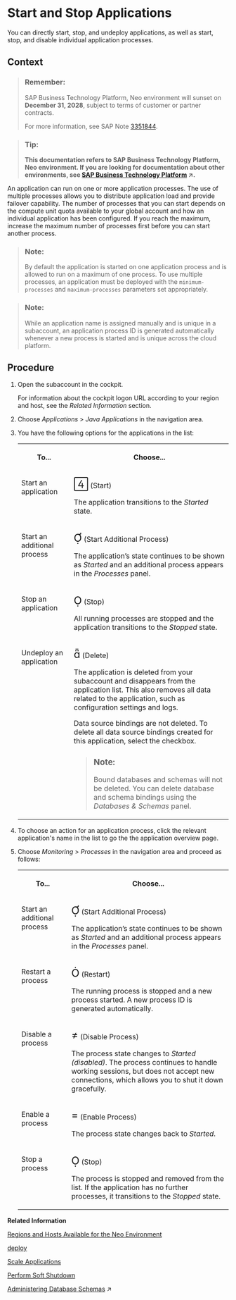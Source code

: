 <!-- loio7612f03c711e1014839a8273b0e91070 -->

<link rel="stylesheet" type="text/css" href="../css/sap-icons.css"/>

# Start and Stop Applications

You can directly start, stop, and undeploy applications, as well as start, stop, and disable individual application processes.



## Context

> ### Remember:  
> SAP Business Technology Platform, Neo environment will sunset on **December 31, 2028**, subject to terms of customer or partner contracts.
> 
> For more information, see SAP Note [3351844](https://me.sap.com/notes/3351844).

> ### Tip:  
> **This documentation refers to SAP Business Technology Platform, Neo environment. If you are looking for documentation about other environments, see [SAP Business Technology Platform](https://help.sap.com/viewer/65de2977205c403bbc107264b8eccf4b/Cloud/en-US/6a2c1ab5a31b4ed9a2ce17a5329e1dd8.html "SAP Business Technology Platform (SAP BTP) is an integrated offering comprised of four technology portfolios: database and data management, application development and integration, analytics, and intelligent technologies. The platform offers users the ability to turn data into business value, compose end-to-end business processes, and build and extend SAP applications quickly.") :arrow_upper_right:.**

An application can run on one or more application processes. The use of multiple processes allows you to distribute application load and provide failover capability. The number of processes that you can start depends on the compute unit quota available to your global account and how an individual application has been configured. If you reach the maximum, increase the maximum number of processes first before you can start another process.

> ### Note:  
> By default the application is started on one application process and is allowed to run on a maximum of one process. To use multiple processes, an application must be deployed with the `minimum-processes` and `maximum-processes` parameters set appropriately.

> ### Note:  
> While an application name is assigned manually and is unique in a subaccount, an application process ID is generated automatically whenever a new process is started and is unique across the cloud platform.



<a name="loio7612f03c711e1014839a8273b0e91070__steps_txs_4v4_zl"/>

## Procedure

1.  Open the subaccount in the cockpit.

    For information about the cockpit logon URL according to your region and host, see the *Related Information* section.

2.  Choose *Applications* \> *Java Applications* in the navigation area.

3.  You have the following options for the applications in the list:


    <table>
    <tr>
    <th valign="top">

    To...
    
    </th>
    <th valign="top">

    Choose...
    
    </th>
    </tr>
    <tr>
    <td valign="top">
    
    Start an application
    
    </td>
    <td valign="top">
    
    <span style="font-size:24px;line-height: 28px;"><span class="SAP-icons"></span></span> \(Start\)

    The application transitions to the *Started* state.
    
    </td>
    </tr>
    <tr>
    <td valign="top">
    
    Start an additional process
    
    </td>
    <td valign="top">
    
    <span style="font-size:24px;line-height: 28px;"><span class="SAP-icons"></span></span> \(Start Additional Process\)

    The application’s state continues to be shown as *Started* and an additional process appears in the *Processes* panel.
    
    </td>
    </tr>
    <tr>
    <td valign="top">
    
    Stop an application
    
    </td>
    <td valign="top">
    
    <span style="font-size:24px;line-height: 28px;"><span class="SAP-icons"></span></span> \(Stop\)

    All running processes are stopped and the application transitions to the *Stopped* state.
    
    </td>
    </tr>
    <tr>
    <td valign="top">
    
    Undeploy an application
    
    </td>
    <td valign="top">
    
    <span style="font-size:24px;line-height: 28px;"><span class="SAP-icons"></span></span> \(Delete\)

    The application is deleted from your subaccount and disappears from the application list. This also removes all data related to the application, such as configuration settings and logs.

    Data source bindings are not deleted. To delete all data source bindings created for this application, select the checkbox.

    > ### Note:  
    > Bound databases and schemas will not be deleted. You can delete database and schema bindings using the *Databases & Schemas* panel.


    
    </td>
    </tr>
    </table>
    
4.  To choose an action for an application process, click the relevant application's name in the list to go the the application overview page.

5.  Choose *Monitoring* \> *Processes* in the navigation area and proceed as follows:


    <table>
    <tr>
    <th valign="top">

    To...
    
    </th>
    <th valign="top">

    Choose...
    
    </th>
    </tr>
    <tr>
    <td valign="top">
    
    Start an additional process
    
    </td>
    <td valign="top">
    
    <span style="font-size:24px;line-height: 28px;"><span class="SAP-icons"></span></span> \(Start Additional Process\)

    The application’s state continues to be shown as *Started* and an additional process appears in the *Processes* panel.
    
    </td>
    </tr>
    <tr>
    <td valign="top">
    
    Restart a process
    
    </td>
    <td valign="top">
    
    <span style="font-size:24px;line-height: 28px;"><span class="SAP-icons"></span></span> \(Restart\)

    The running process is stopped and a new process started. A new process ID is generated automatically.
    
    </td>
    </tr>
    <tr>
    <td valign="top">
    
    Disable a process
    
    </td>
    <td valign="top">
    
    <span style="font-size:24px;line-height: 28px;"><span class="SAP-icons"></span></span> \(Disable Process\)

    The process state changes to *Started \(disabled\)*. The process continues to handle working sessions, but does not accept new connections, which allows you to shut it down gracefully.
    
    </td>
    </tr>
    <tr>
    <td valign="top">
    
    Enable a process
    
    </td>
    <td valign="top">
    
    <span style="font-size:24px;line-height: 28px;"><span class="SAP-icons"></span></span> \(Enable Process\)

    The process state changes back to *Started*.
    
    </td>
    </tr>
    <tr>
    <td valign="top">
    
    Stop a process
    
    </td>
    <td valign="top">
    
    <span style="font-size:24px;line-height: 28px;"><span class="SAP-icons"></span></span> \(Stop\)

    The process is stopped and removed from the list. If the application has no further processes, it transitions to the *Stopped* state.
    
    </td>
    </tr>
    </table>
    

**Related Information**  


[Regions and Hosts Available for the Neo Environment](../10-concepts-neo/regions-and-hosts-available-for-the-neo-environment-d722f7c.md "Each region represents a geographical location (for example, Europe, US East) where applications, data, or services are hosted.")

[deploy](deploy-937db4f.md "Deploying an application publishes it to SAP BTP. Use the optional parameters to make some specific configurations of the deployed application.")

[Scale Applications](scale-applications-745781b.md "Each application is started on a dedicated SAP BTP Runtime. One application can be started on one or many application processes, according to the compute unit quota that you have.")

[Perform Soft Shutdown](perform-soft-shutdown-17e8e96.md "Soft shutdown enables an operator to stop an application or application process in a way that no data is lost. Using soft shutdown gives sufficient time to finish serving end user requests or background jobs.")

[Administering Database Schemas](https://help.sap.com/viewer/d4790b2de2f4429db6f3dff54e4d7b3a/Cloud/en-US/2040a8a60de84c09994f64f74896b18f.html "An overview of the different tasks you can perform to administer database schemas in the Neo environment.") :arrow_upper_right:

